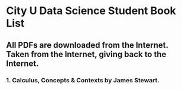 # City U Data Science Student Book List

## All PDFs are downloaded from the Internet. Taken from the Internet, giving back to the Internet.

### 1. Calculus, Concepts & Contexts by James Stewart.
